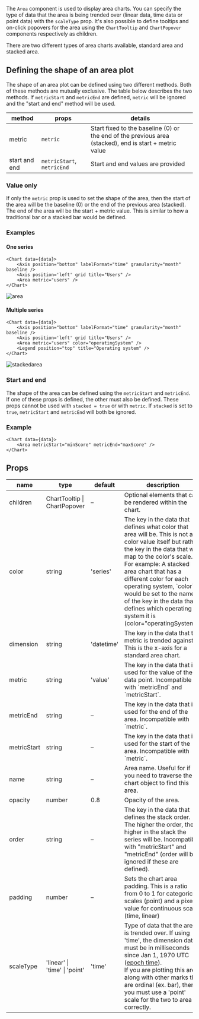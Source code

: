 The `Area` component is used to display area charts. You can specify the type of data that the area is being trended over (linear data, time data or point data) with the `scaleType` prop. It's also possible to define tooltips and on-click popovers for the area using the `ChartTooltip` and `ChartPopover` components respectively as children.

There are two different types of area charts available, standard area and stacked area.

## Defining the shape of an area plot

The shape of an area plot can be defined using two different methods. Both of these methods are mutually exclusive. The table below describes the two methods. If `metricStart` and `metricEnd` are defined, `metric` will be ignored and the "start and end" method will be used.

| method        | props                      | details                                                                                                |
| ------------- | -------------------------- | ------------------------------------------------------------------------------------------------------ |
| metric        | `metric`                   | Start fixed to the baseline (0) or the end of the previous area (stacked), end is start + metric value |
| start and end | `metricStart`, `metricEnd` | Start and end values are provided                                                                      |

### Value only

If only the `metric` prop is used to set the shape of the area, then the start of the area will be the baseline (0) or the end of the previous area (stacked). The end of the area will be the start + metric value. This is similar to how a traditional bar or a stacked bar would be defined.

### Examples

#### One series

```
<Chart data={data}>
    <Axis position="bottom" labelFormat="time" granularity="month" baseline />
    <Axis position='left' grid title="Users" />
    <Area metric="users" />
</Chart>
```

![area](https://github.com/adobe/react-spectrum-charts/assets/29240999/86f36311-6ffc-4f29-9f55-d8fb600436bb)

#### Multiple series

```
<Chart data={data}>
    <Axis position="bottom" labelFormat="time" granularity="month" baseline />
    <Axis position='left' grid title="Users" />
    <Area metric="users" color="operatingSystem" />
    <Legend position="top" title="Operating system" />
</Chart>
```

![stackedarea](https://github.com/adobe/react-spectrum-charts/assets/29240999/f861741c-3ea1-473e-830b-0155e5656e59)

### Start and end

The shape of the area can be defined using the `metricStart` and `metricEnd`. If one of these props is defined, the other must also be defined. These props cannot be used with `stacked = true` or with `metric`. If `stacked` is set to `true`, `metricStart` and `metricEnd` will both be ignored.

### Example

```
<Chart data={data}>
    <Area metricStart="minScore" metricEnd="maxScore" />
</Chart>
```

## Props

<table>
    <thead>
        <tr>
            <th>name</th>
            <th>type</th>
            <th>default</th>
            <th>description</th>
        </tr>
    </thead>
    <tbody>
        <tr>
            <td>children</td>
            <td>ChartTooltip | ChartPopover</td>
            <td>–</td>
            <td>Optional elements that can be rendered within the chart.</td>
        </tr>
        <tr>
            <td>color</td>
            <td>string</td>
            <td>'series'</td>
            <td>The key in the data that defines what color that area will be. This is not a color value itself but rather the key in the data that will map to the color's scale.<br/>            For example: A stacked area chart that has a different color for each operating system, `color` would be set to the name of the key in the data that defines which operating system it is (color="operatingSystem").</td>
        </tr>
        <tr>
            <td>dimension</td>
            <td>string</td>
            <td>'datetime'</td>
            <td>The key in the data that the metric is trended against. This is the x-axis for a standard area chart.</td>
        </tr>
        <tr>
            <td>metric</td>
            <td>string</td>
            <td>'value'</td>
            <td>The key in the data that is used for the value of the data point. Incompatible with `metricEnd` and `metricStart`.</td>
        </tr>
        <tr>
            <td>metricEnd</td>
            <td>string</td>
            <td>–</td>
            <td>The key in the data that is used for the end of the area. Incompatible with `metric`.</td>
        </tr>
        <tr>
            <td>metricStart</td>
            <td>string</td>
            <td>–</td>
            <td>The key in the data that is used for the start of the area. Incompatible with `metric`.</td>
        </tr>
        <tr>
            <td>name</td>
            <td>string</td>
            <td>–</td>
            <td>Area name. Useful for if you need to traverse the chart object to find this area.</td>
        </tr>
        <tr>
            <td>opacity</td>
            <td>number</td>
            <td>0.8</td>
            <td>Opacity of the area.</td>
        </tr>
        <tr>
            <td>order</td>
            <td>string</td>
            <td>–</td>
            <td>The key in the data that defines the stack order. The higher the order, the higher in the stack the series will be. Incompatible with "metricStart" and "metricEnd" (order will be ignored if these are defined).</td>
        </tr>
        <tr>
            <td>padding</td>
            <td>number</td>
            <td>–</td>
            <td>Sets the chart area padding. This is a ratio from 0 to 1 for categorical scales (point) and a pixel value for continuous scales (time, linear)</td>
        </tr>
        <tr>
            <td>scaleType</td>
            <td>'linear' | 'time' | 'point'</td>
            <td>'time'</td>
            <td>Type of data that the area is trended over. If using 'time', the dimension data must be in milliseconds since Jan 1, 1970 UTC (<a href="https://developer.mozilla.org/en-US/docs/Web/JavaScript/Reference/Global_Objects/Date#the_ecmascript_epoch_and_timestamps">epoch time</a>).<br/>If you are plotting this area along with other marks that are ordinal (ex. bar), then you must use a 'point' scale for the two to area up correctly.</td>
        </tr>
    </tbody>
</table>
